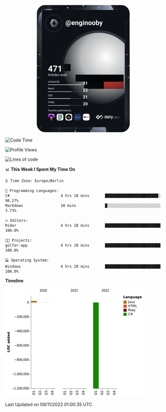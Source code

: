 <p align="center">
<a href="https://app.daily.dev/enginooby"><img src="devcard.svg" width="300" alt="enginooby's Dev Card"/></a>
</p>

<!--START_SECTION:waka-->
![Code Time](http://img.shields.io/badge/Code%20Time-114%20hrs%2042%20mins-blue)

![Profile Views](http://img.shields.io/badge/Profile%20Views-0-blue)

![Lines of code](https://img.shields.io/badge/From%20Hello%20World%20I%27ve%20Written--1%20Million%20lines%20of%20code-blue)

📊 **This Week I Spent My Time On** 

```text
⌚︎ Time Zone: Europe/Berlin

💬 Programming Languages: 
C#                       4 hrs 18 mins       ████████████████████████░   96.27% 
Markdown                 10 mins             █░░░░░░░░░░░░░░░░░░░░░░░░   3.73%

🔥 Editors: 
Rider                    4 hrs 28 mins       █████████████████████████   100.0%

🐱‍💻 Projects: 
golfar-app               4 hrs 28 mins       █████████████████████████   100.0%

💻 Operating System: 
Windows                  4 hrs 28 mins       █████████████████████████   100.0%

```

**Timeline**

![Chart not found](https://raw.githubusercontent.com/enginooby/enginooby/main/charts/bar_graph.png) 


 Last Updated on 09/11/2022 01:00:35 UTC
<!--END_SECTION:waka-->
